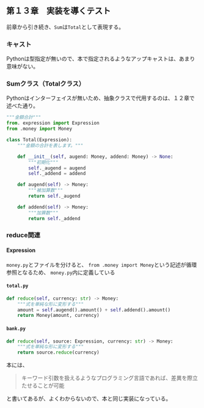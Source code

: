 ## 第１３章　実装を導くテスト

前章から引き続き、`Sum`は`Total`として表現する。

### キャスト
Pythonは型指定が無いので、本で指定されるようなアップキャストは、あまり意味がない。

### Sumクラス（Totalクラス）
Pythonはインターフェイスが無いため、抽象クラスで代用するのは、１２章で述べた通り。  

```python
"""金額合計"""
from. expression import Expression
from .money import Money

class Total(Expression):
    """金額の合計を表します。"""

    def __init__(self, augend: Money, addend: Money) -> None:
        """初期化"""
        self._augend = augend
        self._addend = addend

    def augend(self) -> Money:
        """被加算数"""
        return self._augend

    def addend(self) -> Money:
        """加算数"""
        return self._addend
```

### reduce関連

#### Expression
`money.py`とファイルを分けると、 `from .money import Money`という記述が循環参照となるため、 `money.py`内に定義している

#### `total.py`

```python
def reduce(self, currency: str) -> Money:
    """式を単純な形に変形する"""
    amount = self.augend().amount() + self.addend().amount()
    return Money(amount, currency)
```

#### `bank.py`

```python
def reduce(self, source: Expression, currency: str) -> Money:
    """式を単純な形に変形する"""
    return source.reduce(currency)
```

本には、

> キーワード引数を扱えるようなプログラミング言語であれば、差異を際立たせることが可能

と書いてあるが、よくわからないので、本と同じ実装になっている。